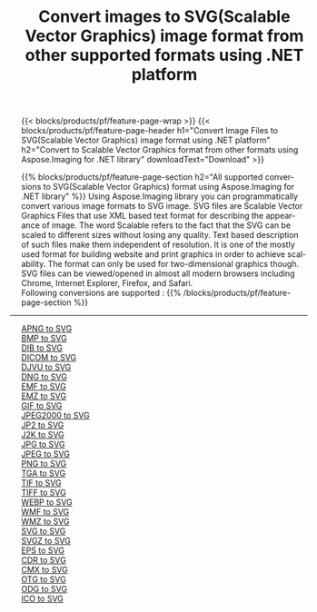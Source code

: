 ﻿---
title: Convert images to SVG(Scalable Vector Graphics) image format from other supported formats using .NET platform 
weight: 3920
url: /net/conversion/to/svg 
lang: en
langdirlevel: 2
locales: zh-hans,ja,it,ru,de,es,fr,nl,id,lt,pl,pt,vi,tr,ko,zh-hant,ar,hi,th,sv,cs,uk,he
description: Using Aspose.Imaging for .NET library it is easy to convert to SVG(Scalable Vector Graphics) from other supported image formats
---

{{< blocks/products/pf/feature-page-wrap >}}
{{< blocks/products/pf/feature-page-header h1="Convert Image Files to SVG(Scalable Vector Graphics) image format using .NET platform" h2="Convert to Scalable Vector Graphics format from other formats using Aspose.Imaging for .NET library" downloadText="Download" >}}


{{% blocks/products/pf/feature-page-section  h2="All supported conversions to SVG(Scalable Vector Graphics) format using Aspose.Imaging for .NET library" %}}
Using Aspose.Imaging library you can programmatically convert various image formats to SVG image. SVG files are Scalable Vector Graphics Files that use XML based text format for describing the appearance of image. The word Scalable refers to the fact that the SVG can be scaled to different sizes without losing any quality. Text based description of such files make them independent of resolution. It is one of the mostly used format for building website and print graphics in order to achieve scalability. The format can only be used for two-dimensional graphics though. SVG files can be viewed/opened in almost all modern browsers including Chrome, Internet Explorer, Firefox, and Safari.
<br/>
Following conversions are supported :
{{% /blocks/products/pf/feature-page-section %}}
<div class="container-fluid productfamilypage bg-gray">
    <div class="convertypes bg-gray agp-content section">
        <div class="container">
		<hr style="margin-left:-20px;"/>
		<div class="row other-converters">
		    <div class='col-md-2 other-converter remove-lp remove-rp'><a href="/imaging/net/conversion/apng-to-svg" >APNG to SVG</a></div>
<div class='col-md-2 other-converter remove-lp remove-rp'><a href="/imaging/net/conversion/bmp-to-svg" >BMP to SVG</a></div>
<div class='col-md-2 other-converter remove-lp remove-rp'><a href="/imaging/net/conversion/dib-to-svg" >DIB to SVG</a></div>
<div class='col-md-2 other-converter remove-lp remove-rp'><a href="/imaging/net/conversion/dicom-to-svg" >DICOM to SVG</a></div>
<div class='col-md-2 other-converter remove-lp remove-rp'><a href="/imaging/net/conversion/djvu-to-svg" >DJVU to SVG</a></div>
<div class='col-md-2 other-converter remove-lp remove-rp'><a href="/imaging/net/conversion/dng-to-svg" >DNG to SVG</a></div>
<div class='col-md-2 other-converter remove-lp remove-rp'><a href="/imaging/net/conversion/emf-to-svg" >EMF to SVG</a></div>
<div class='col-md-2 other-converter remove-lp remove-rp'><a href="/imaging/net/conversion/emz-to-svg" >EMZ to SVG</a></div>
<div class='col-md-2 other-converter remove-lp remove-rp'><a href="/imaging/net/conversion/gif-to-svg" >GIF to SVG</a></div>
<div class='col-md-2 other-converter remove-lp remove-rp'><a href="/imaging/net/conversion/jpeg2000-to-svg" >JPEG2000 to SVG</a></div>
<div class='col-md-2 other-converter remove-lp remove-rp'><a href="/imaging/net/conversion/jp2-to-svg" >JP2 to SVG</a></div>
<div class='col-md-2 other-converter remove-lp remove-rp'><a href="/imaging/net/conversion/j2k-to-svg" >J2K to SVG</a></div>
<div class='col-md-2 other-converter remove-lp remove-rp'><a href="/imaging/net/conversion/jpg-to-svg" >JPG to SVG</a></div>
<div class='col-md-2 other-converter remove-lp remove-rp'><a href="/imaging/net/conversion/jpeg-to-svg" >JPEG to SVG</a></div>
<div class='col-md-2 other-converter remove-lp remove-rp'><a href="/imaging/net/conversion/png-to-svg" >PNG to SVG</a></div>
<div class='col-md-2 other-converter remove-lp remove-rp'><a href="/imaging/net/conversion/tga-to-svg" >TGA to SVG</a></div>
<div class='col-md-2 other-converter remove-lp remove-rp'><a href="/imaging/net/conversion/tif-to-svg" >TIF to SVG</a></div>
<div class='col-md-2 other-converter remove-lp remove-rp'><a href="/imaging/net/conversion/tiff-to-svg" >TIFF to SVG</a></div>
<div class='col-md-2 other-converter remove-lp remove-rp'><a href="/imaging/net/conversion/webp-to-svg" >WEBP to SVG</a></div>
<div class='col-md-2 other-converter remove-lp remove-rp'><a href="/imaging/net/conversion/wmf-to-svg" >WMF to SVG</a></div>
<div class='col-md-2 other-converter remove-lp remove-rp'><a href="/imaging/net/conversion/wmz-to-svg" >WMZ to SVG</a></div>
<div class='col-md-2 other-converter remove-lp remove-rp'><a href="/imaging/net/conversion/svg-to-svg" >SVG to SVG</a></div>
<div class='col-md-2 other-converter remove-lp remove-rp'><a href="/imaging/net/conversion/svgz-to-svg" >SVGZ to SVG</a></div>
<div class='col-md-2 other-converter remove-lp remove-rp'><a href="/imaging/net/conversion/eps-to-svg" >EPS to SVG</a></div>
<div class='col-md-2 other-converter remove-lp remove-rp'><a href="/imaging/net/conversion/cdr-to-svg" >CDR to SVG</a></div>
<div class='col-md-2 other-converter remove-lp remove-rp'><a href="/imaging/net/conversion/cmx-to-svg" >CMX to SVG</a></div>
<div class='col-md-2 other-converter remove-lp remove-rp'><a href="/imaging/net/conversion/otg-to-svg" >OTG to SVG</a></div>
<div class='col-md-2 other-converter remove-lp remove-rp'><a href="/imaging/net/conversion/odg-to-svg" >ODG to SVG</a></div>
<div class='col-md-2 other-converter remove-lp remove-rp'><a href="/imaging/net/conversion/ico-to-svg" >ICO to SVG</a></div>
                </div>
        </div>
    </div>
</div>
<br/>

